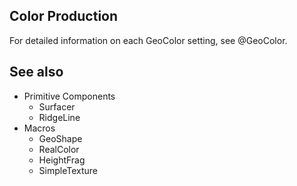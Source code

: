 ## Color Production

For detailed information on each GeoColor setting, see @GeoColor.

## See also
- Primitive Components
    - Surfacer
    - RidgeLine
- Macros
    - GeoShape
    - RealColor
    - HeightFrag
    - SimpleTexture